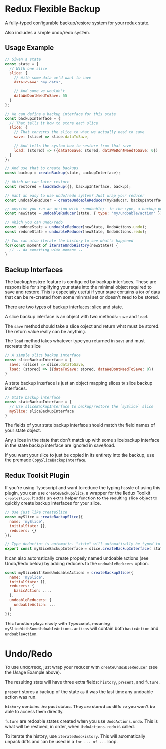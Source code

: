 # Redux Flexible Backup

A fully-typed configurable backup/restore system for your redux state. 

Also includes a simple undo/redo system.

## Usage Example

```js
// Given a state
const state = { 
  // With one slice
  slice: {
    // With some data we'd want to save
    dataToSave: 'my data',

    // And some we wouldn't
    dataWeDontNeedToSave: 55
  }
};

// We can define a backup interface for this state
const backupInterface = {
  // That tells it how to store each slice
  slice: { 
    // That converts the slice to what we actually need to save
    save: (slice) => slice.dataToSave,

    // And tells the system how to restore from that save
    load: (stored) => ({dataToSave: stored, dataWeDontNeedToSave: 0})
  }
};

// And use that to create backups
const backup = createBackup(state, backupInterface);

// Which we can later restore
const restored = loadBackup({}, backupInterface, backup);

// Want an easy to use undo/redo system? Just wrap your reducer
const undoableReducer = createUndoableReducer(myReducer, backupInterface);

// Anytime you run an action with '/undoable/' in the type, a backup point is automatically saved
const newState = undoableReducer(state, { type: 'my/undoable/action' });

// Which you can undo/redo
const undoneState = undoableReducer(newState, UndoActions.undo);
const redoneState = undoableReducer(newState, UndoActions.redo);

// You can also iterate the history to see what's happened
for(const moment of iterateUndoHistory(newState)) {
  // .. do something with moment ..
}

```

## Backup Interfaces

The backup/restore feature is configured by backup interfaces. These are responsible for simplifying your state into the minimal object required to save and restore. This is especially useful if your state contains a lot of data that can be re-created from some minimal set or doesn't need to be stored.

There are two types of backup interfaces: slice and state.

A slice backup interface is an object with two methods: `save` and `load`.

The `save` method should take a slice object and return what must be stored. The return value really can be anything.

The `load` method takes whatever type you returned in `save` and must recreate the slice.

```js
// A simple slice backup interface
const sliceBackupInterface = {
  save: (slice) => slice.dataToSave,
  load: (stored) => ({dataToSave: stored, dataWeDontNeedToSave: 0})
}
```

A state backup interface is just an object mapping slices to slice backup interfaces.

```js
// State backup interface
const stateBackupInterface = {
  // Use sliceBackupInterface to backup/restore the `mySlice` slice
  mySlice: sliceBackupInterface
}
```

The fields of your state backup interface should match the field names of your state object.

Any slices in the state that don't match up with some slice backup interface in the state backup interface are ignored in save/load.

If you want your slice to just be copied in its entirety into the backup, use the premade `CopySliceBackupInterface`.

## Redux Toolkit Plugin

If you're using Typescript and want to reduce the typing hassle of using this plugin, you can use `createBackupSlice`, a wrapper for the Redux Toolkit `createSlice`. It adds an extra helper function to the resulting slice object to quickly create backup interfaces for your slice.

```js
// Use just like createSlice
const mySlice = createBackupSlice({
  name: 'mySlice',
  initialState: {},
  reducers: {}
});

// Type deduction is automatic. "state" will automatically be typed to the state type of your slice and stored will automatically be typed to the return value of the first function
export const mySliceBackupInterface = slice.createBackupInterface( state => ..., stored => ...);
```

It can also automatically create properly named undoable actions (see Undo/Redo below) by adding reducers to the `undoableReducers` option.

```js
const mySliceWithSomeUndoableActions = createBackupSlice({
  name: 'mySlice',
  initialState: {},
  reducers: {
    basicAction: ....
  },
  undoableReducers: {
    undoableAction: ...
  }
});
```

This function plays nicely with Typescript, meaning `mySliceWithSomeUndoableActions.actions` will contain both `basicAction` and `undoableAction`.

# Undo/Redo

To use undo/redo, just wrap your reducer with `createUndoableReducer` (see the Usage Example above).

The resulting state will have three extra fields: `history`, `present`, and `future`.

`present` stores a backup of the state as it was the last time any undoable action was run.

`history` contains the past states. They are stored as diffs so you won't be able to access them directly.

`future` are redoable states created when you use `UndoActions.undo`. This is what will be restored, in order, when `UndoActions.redo` is called.

To iterate the history, use `iterateUndoHistory`. This will automatically unpack diffs and can be used in a `for ... of ...` loop.